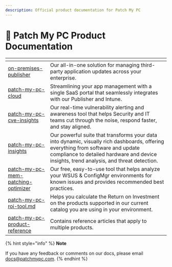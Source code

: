 ```yaml
---
description: Official product documentation for Patch My PC
---
```


# 📌 Patch My PC Product Documentation

<table data-view="cards"><thead><tr><th data-type="content-ref"></th><th></th></tr></thead><tbody><tr><td><a href="on-premises-publisher/">on-premises-publisher</a></td><td>Our all-in-one solution for managing third-party application updates across your enterprise.</td></tr><tr><td><a href="patch-my-pc-cloud/">patch-my-pc-cloud</a></td><td>Streamlining your app management with a single SaaS portal that seamlessly integrates with our Publisher and Intune.</td></tr><tr><td><a href="patch-my-pc-cve-insights/">patch-my-pc-cve-insights</a></td><td>Our real-time vulnerability alerting and awareness tool that helps Security and IT teams cut through the noise, respond faster, and stay aligned.</td></tr><tr><td><a href="patch-my-pc-insights/">patch-my-pc-insights</a></td><td>Our powerful suite that transforms your data into dynamic, visually rich dashboards, offering everything from software and update compliance to detailed hardware and device insights, trend analysis, and threat detection.</td></tr><tr><td><a href="patch-my-pc-mem-patching-optimizer/">patch-my-pc-mem-patching-optimizer</a></td><td>Our free, easy-to-use tool that helps analyze your WSUS &#x26; ConfigMgr environments for known issues and provides recommended best practices.</td></tr><tr><td><a href="patch-my-pc-roi-tool.md">patch-my-pc-roi-tool.md</a></td><td>Helps you calculate the Return on Investment on the products supported in our current catalog you are using in your environment.</td></tr><tr><td><a href="patch-my-pc-product-reference/">patch-my-pc-product-reference</a></td><td>Contains reference articles that apply to multiple products.</td></tr></tbody></table>

{% hint style="info" %}
**Note**

If you have any feedback or comments on our docs, please email [docs@patchmypc.com](mailto:docs@patchmypc.com).
{% endhint %}